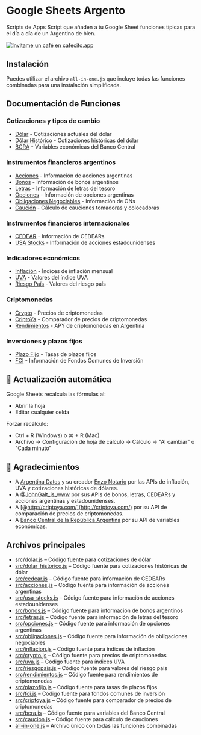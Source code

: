 # Google Sheets Argento

Scripts de Apps Script que añaden a tu Google Sheet funciones típicas para el día a día de un Argentino de bien.

[![Invitame un café en cafecito.app](https://cdn.cafecito.app/imgs/buttons/button_1.svg)](https://cafecito.app/ferminrp)

## Instalación

Puedes utilizar el archivo `all-in-one.js` que incluye todas las funciones combinadas para una instalación simplificada.

## Documentación de Funciones

### Cotizaciones y tipos de cambio
- [Dólar](doc/DOLAR.md) - Cotizaciones actuales del dólar
- [Dólar Histórico](doc/DOLAR_HISTORICO.md) - Cotizaciones históricas del dólar
- [BCRA](doc/BCRA.md) - Variables económicas del Banco Central

### Instrumentos financieros argentinos
- [Acciones](doc/ACCIONES.md) - Información de acciones argentinas
- [Bonos](doc/BONOS.md) - Información de bonos argentinos
- [Letras](doc/LETRAS.md) - Información de letras del tesoro
- [Opciones](doc/OPCIONES.md) - Información de opciones argentinas
- [Obligaciones Negociables](doc/OBLIGACIONES.md) - Información de ONs
- [Caución](doc/CAUCION.md) - Cálculo de cauciones tomadoras y colocadoras

### Instrumentos financieros internacionales
- [CEDEAR](doc/CEDEAR.md) - Información de CEDEARs
- [USA Stocks](doc/USA_STOCKS.md) - Información de acciones estadounidenses

### Indicadores económicos
- [Inflación](doc/INFLACION.md) - Índices de inflación mensual
- [UVA](doc/UVA.md) - Valores del índice UVA
- [Riesgo País](doc/RIESGOPAIS.md) - Valores del riesgo país

### Criptomonedas
- [Crypto](doc/CRYPTO.md) - Precios de criptomonedas
- [CriptoYa](doc/CRIPTOYA.md) - Comparador de precios de criptomonedas
- [Rendimientos](doc/RENDIMIENTOS.md) - APY de criptomonedas en Argentina

### Inversiones y plazos fijos
- [Plazo Fijo](doc/PLAZOFIJO.md) - Tasas de plazos fijos
- [FCI](doc/FCI.md) - Información de Fondos Comunes de Inversión

## 🔄 Actualización automática
Google Sheets recalcula las fórmulas al:

- Abrir la hoja
- Editar cualquier celda

Forzar recálculo:
- Ctrl + R (Windows) o ⌘ + R (Mac)
- Archivo → Configuración de hoja de cálculo → Cálculo → "Al cambiar" o "Cada minuto"

## 👏 Agradecimientos

- A [Argentina Datos](https://argentinadatos.com/) y su creador [Enzo Notario](https://github.com/enzonotario/) por las APIs de inflación, UVA y cotizaciones históricas de dólares.
- A [@JohnGalt_is_www](https://x.com/JohnGalt_is_www) por sus APIs de bonos, letras, CEDEARs y acciones argentinas y estadounidenses.
- A [@http://criptoya.com/](http://criptoya.com/) por su API de comparación de precios de criptomonedas.
- A [Banco Central de la República Argentina](https://www.bcra.gob.ar/) por su API de variables económicas.

## Archivos principales

- [src/dolar.js](src/dolar.js) – Código fuente para cotizaciones de dólar
- [src/dolar_historico.js](src/dolar_historico.js) – Código fuente para cotizaciones históricas de dólar
- [src/cedear.js](src/cedear.js) – Código fuente para información de CEDEARs
- [src/acciones.js](src/acciones.js) – Código fuente para información de acciones argentinas
- [src/usa_stocks.js](src/usa_stocks.js) – Código fuente para información de acciones estadounidenses
- [src/bonos.js](src/bonos.js) – Código fuente para información de bonos argentinos
- [src/letras.js](src/letras.js) – Código fuente para información de letras del tesoro
- [src/opciones.js](src/opciones.js) – Código fuente para información de opciones argentinas
- [src/obligaciones.js](src/obligaciones.js) – Código fuente para información de obligaciones negociables
- [src/inflacion.js](src/inflacion.js) – Código fuente para índices de inflación
- [src/crypto.js](src/crypto.js) – Código fuente para precios de criptomonedas
- [src/uva.js](src/uva.js) – Código fuente para índices UVA
- [src/riesgopais.js](src/riesgopais.js) – Código fuente para valores del riesgo país
- [src/rendimientos.js](src/rendimientos.js) – Código fuente para rendimientos de criptomonedas
- [src/plazofijo.js](src/plazofijo.js) – Código fuente para tasas de plazos fijos
- [src/fci.js](src/fci.js) – Código fuente para fondos comunes de inversión
- [src/criptoya.js](src/criptoya.js) – Código fuente para comparador de precios de criptomonedas
- [src/bcra.js](src/bcra.js) – Código fuente para variables del Banco Central
- [src/caucion.js](src/caucion.js) – Código fuente para cálculo de cauciones
- [all-in-one.js](all-in-one.js) – Archivo único con todas las funciones combinadas
